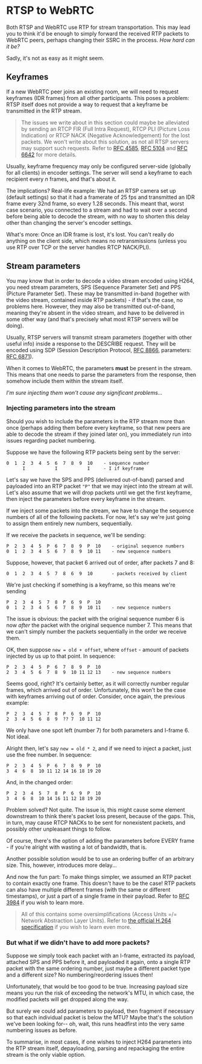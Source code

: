 # RTSP to WebRTC

Both RTSP and WebRTC use RTP for stream transportation. This may lead you to think it'd be enough to simply forward
the received RTP packets to WebRTC peers, perhaps changing their SSRC in the process. _How hard can it be?_

Sadly, it's not as easy as it might seem.

## Keyframes
If a new WebRTC peer joins an existing room, we will need to request keyframes (IDR frames) from all other participants.
This poses a problem: RTSP itself does not provide a way to request that a keyframe be transmitted in the RTP stream.

> The issues we write about in this section could maybe be alleviated by sending an RTCP FIR (Full Intra Request),
> RTCP PLI (Picture Loss Indication) or RTCP NACK (Negative Acknowledgement) for the lost packets.
> We won't write about this solution, as not all RTSP servers may support such requests.
> Refer to [RFC 4585](https://www.rfc-editor.org/rfc/rfc4585), [RFC 5104](https://www.rfc-editor.org/rfc/rfc5104)
> and [RFC 6642](https://www.rfc-editor.org/rfc/rfc6642) for more details.

Usually, keyframe frequency may only be configured server-side (globally for all clients) in encoder settings.
The server will send a keyframe to each recipient every *n* frames, and that's about it.

The implications? Real-life example: We had an RTSP camera set up (default settings) so that it had a framerate of 25 fps and transmitted an IDR frame
every 32nd frame, so every 1.28 seconds. This meant that, worst case scenario, you connected to a stream and had to wait over
a second before being able to decode the stream, with no way to shorten this delay other than changing the server's encoder settings.

What's more: Once an IDR frame is lost, it's lost. You can't really do anything on the client side, which means no retransmissions
(unless you use RTP over TCP or the server handles RTCP NACK/PLI).

## Stream parameters
You may know that in order to decode a video stream encoded using H264, you need stream parameters, SPS (Sequence Parameter Set)
and PPS (Picture Parameter Set). These may be transmitted in-band (together with the video stream, contained inside RTP
packets) - if that's the case, no problems here. However, they may also be transmitted out-of-band, meaning they're absent
in the video stream, and have to be delivered in some other way (and that's precisely what most RTSP servers will be doing).

Usually, RTSP servers will transmit stream parameters (together with other useful info) inside a response to the DESCRIBE request.
They will be encoded using SDP (Session Description Protocol, [RFC 8866](https://www.rfc-editor.org/rfc/rfc8866),
parameters: [RFC 6871](https://www.rfc-editor.org/rfc/rfc6871)).

When it comes to WebRTC, the parameters **must** be present in the stream. This means that one needs to parse the parameters from the response,
then somehow include them within the stream itself.

_I'm sure injecting them won't cause any significant problems..._

### Injecting parameters into the stream
Should you wish to include the parameters in the RTP stream more than once (perhaps adding them before every keyframe,
so that new peers are able to decode the stream if they joined later on), you immediately run into issues regarding packet numbering. 

Suppose we have the following RTP packets being sent by the server:
```
0  1  2  3  4  5  6  7  8  9  10    - sequence number
      I           I           I     - I if keyframe
```
Let's say we have the SPS and PPS (delivered out-of-band) parsed and payloaded into an RTP packet `"P"` that we may inject into the stream at will.
Let's also assume that we will drop packets until we get the first keyframe, then inject the parameters before every keyframe in the stream.

If we inject some packets into the stream, we have to change the sequence numbers of all of the following packets.
For now, let's say we're just going to assign them entirely new numbers, sequentially.

If we receive the packets in sequence, we'll be sending:
```
P  2  3  4  5  P  6  7  8  9  P  10    - original sequence numbers
0  1  2  3  4  5  6  7  8  9  10 11    - new sequence numbers
```

Suppose, however, that packet 6 arrived out of order, after packets 7 and 8:
```
0  1  2  3  4  5  7  8  6  9  10       - packets received by client
```
We're just checking if something is a keyframe, so this means we're sending
```
P  2  3  4  5  7  8  P  6  9  P  10
0  1  2  3  4  5  6  7  8  9  10 11    - new sequence numbers
```
The issue is obvious: the packet with the original sequence number 6 is now *after* the packet with the original sequence number 7.
This means that we can't simply number the packets sequentially in the order we receive them.

OK, then suppose `new = old + offset`, where `offset` - amount of packets injected by us up to that point.
In sequence:
```
P  2  3  4  5  P  6  7  8  9  P  10
2  3  4  5  6  7  8  9  10 11 12 13    - new sequence numbers
```
Seems good, right? It's certainly better, as it will correctly number regular frames, which arrived out of order.
Unfortunately, this won't be the case with keyframes arriving out of order. Consider, once again, the previous example:
```
P  2  3  4  5  7  8  P  6  9  P  10
2  3  4  5  6  8  9  ?? 7  10 11 12
```
We only have one spot left (number 7) for both parameters and I-frame 6. Not ideal.

Alright then, let's say `new = old * 2`, and if we need to inject a packet, just use the free number.
In sequence:
```
P  2  3  4  5  P  6  7  8  9  P  10
3  4  6  8  10 11 12 14 16 18 19 20
```
And, in the changed order:
```
P  2  3  4  5  7  8  P  6  9  P  10
3  4  6  8  10 14 16 11 12 18 19 20
```
Problem solved? Not quite. The issue is, this might cause some element downstream to think there's packet loss present,
because of the gaps. This, in turn, may cause RTCP NACKs to be sent for nonexistent packets, and possibly other unpleasant
things to follow.

Of course, there's the option of adding the parameters before EVERY frame - if you're alright with wasting a lot of bandwidth, that is.

Another possible solution would be to use an ordering buffer of an arbitrary size. This, however, introduces more delay...

And now the fun part: To make things simpler, we assumed an RTP packet to contain exactly one frame. This doesn't have to
be the case! RTP packets can also have multiple different frames (with the same or different timestamps), or just a part
of a single frame in their payload. Refer to [RFC 3984](https://www.rfc-editor.org/rfc/rfc3984) if you wish to learn more.

> All of this contains some oversimplifications (Access Units =/= Network Abstraction Layer Units). Refer to
> [the official H.264 specification](https://www.itu.int/rec/dologin_pub.asp?lang=e&id=T-REC-H.264-201602-S!!PDF-E&type=items)
> if you wish to learn even more.

### But what if we didn't have to add more packets?
Suppose we simply took each packet with an I-frame, extracted its payload, attached SPS and PPS before it,
and payloaded it again, onto a single RTP packet with the same ordering number, just maybe a different packet type
and a different size? No numbering/reordering issues then!

Unfortunately, that would be too good to be true. Increasing payload size means you run the risk
of exceeding the network's MTU, in which case, the modified packets will get dropped along the way.

But surely we could add parameters to payload, then fragment if necessary so that each individual packet is below the MTU?
Maybe that's the solution we've been looking for-- oh, wait, this runs headfirst into the very same numbering issues as before.

To summarise, in most cases, if one wishes to inject H264 parameters into the RTP stream itself, depayloading, parsing
and repackaging the entire stream is the only viable option.
